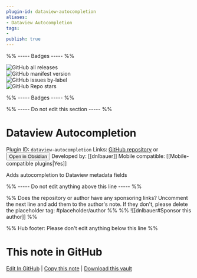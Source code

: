 ```yaml
---
plugin-id: dataview-autocompletion
aliases:
- Dataview Autocompletion
tags: 
- 
publish: true
---
```


%% ----- Badges ----- %%

![GitHub all releases](https://img.shields.io/github/downloads/dnlbauer/obsidian-dataview-autocompletion/total?color=573E7A&logo=github&style=for-the-badge)   
![GitHub manifest version](https://img.shields.io/github/manifest-json/v/dnlbauer/obsidian-dataview-autocompletion?color=573E7A&logo=github&style=for-the-badge)   
![GitHub issues by-label](https://img.shields.io/github/issues/dnlbauer/obsidian-dataview-autocompletion/help%20wanted?color=573E7A&logo=github&style=for-the-badge)   
![GitHub Repo stars](https://img.shields.io/github/stars/dnlbauer/obsidian-dataview-autocompletion?color=573E7A&logo=github&style=for-the-badge)

%% ----- Badges ----- %%

%% ----- Do not edit this section ----- %%

# Dataview Autocompletion

Plugin ID: `dataview-autocompletion`
Links: [GitHub repository](https://github.com/dnlbauer/obsidian-dataview-autocompletion) or [<button id=HH>Open in Obsidian</button>](obsidian://show-plugin?id=dataview-autocompletion)
Developed by: [[dnlbauer]]
Mobile compatible: [[Mobile-compatible plugins|Yes]]

Adds autocompletion to Dataview metadata fields

%% ----- Do not edit anything above this line ----- %% 

%% Does the repository or author have any sponsoring links? Uncomment the next line and add them to the author's note. If they don't, please delete the placeholder tag: #placeholder/author %%
%% ![[dnlbauer#Sponsor this author]] %%

%% Hub footer: Please don't edit anything below this line %%

# This note in GitHub

<span class="git-footer">[Edit In GitHub](https://github.dev/obsidian-community/obsidian-hub/blob/main/02%20-%20Community%20Expansions/02.05%20All%20Community%20Expansions/Plugins/dataview-autocompletion.md "git-hub-edit-note") | [Copy this note](https://raw.githubusercontent.com/obsidian-community/obsidian-hub/main/02%20-%20Community%20Expansions/02.05%20All%20Community%20Expansions/Plugins/dataview-autocompletion.md "git-hub-copy-note") | [Download this vault](https://github.com/obsidian-community/obsidian-hub/archive/refs/heads/main.zip "git-hub-download-vault") </span>
